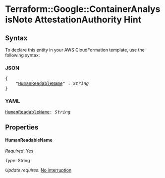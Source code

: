 # Terraform::Google::ContainerAnalysisNote AttestationAuthority Hint

## Syntax

To declare this entity in your AWS CloudFormation template, use the following syntax:

### JSON

<pre>
{
    "<a href="#humanreadablename" title="HumanReadableName">HumanReadableName</a>" : <i>String</i>
}
</pre>

### YAML

<pre>
<a href="#humanreadablename" title="HumanReadableName">HumanReadableName</a>: <i>String</i>
</pre>

## Properties

#### HumanReadableName

_Required_: Yes

_Type_: String

_Update requires_: [No interruption](https://docs.aws.amazon.com/AWSCloudFormation/latest/UserGuide/using-cfn-updating-stacks-update-behaviors.html#update-no-interrupt)

